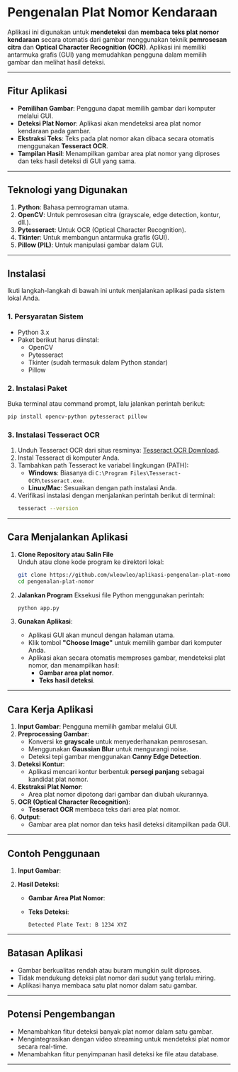 # **Pengenalan Plat Nomor Kendaraan**

Aplikasi ini digunakan untuk **mendeteksi** dan **membaca teks plat nomor kendaraan** secara otomatis dari gambar menggunakan teknik **pemrosesan citra** dan **Optical Character Recognition (OCR)**. Aplikasi ini memiliki antarmuka grafis (GUI) yang memudahkan pengguna dalam memilih gambar dan melihat hasil deteksi.

---

## **Fitur Aplikasi**

- **Pemilihan Gambar**: Pengguna dapat memilih gambar dari komputer melalui GUI.
- **Deteksi Plat Nomor**: Aplikasi akan mendeteksi area plat nomor kendaraan pada gambar.
- **Ekstraksi Teks**: Teks pada plat nomor akan dibaca secara otomatis menggunakan **Tesseract OCR**.
- **Tampilan Hasil**: Menampilkan gambar area plat nomor yang diproses dan teks hasil deteksi di GUI yang sama.

---

## **Teknologi yang Digunakan**

1. **Python**: Bahasa pemrograman utama.
2. **OpenCV**: Untuk pemrosesan citra (grayscale, edge detection, kontur, dll.).
3. **Pytesseract**: Untuk OCR (Optical Character Recognition).
4. **Tkinter**: Untuk membangun antarmuka grafis (GUI).
5. **Pillow (PIL)**: Untuk manipulasi gambar dalam GUI.

---

## **Instalasi**

Ikuti langkah-langkah di bawah ini untuk menjalankan aplikasi pada sistem lokal Anda.

### **1. Persyaratan Sistem**

- Python 3.x
- Paket berikut harus diinstal:
  - OpenCV
  - Pytesseract
  - Tkinter (sudah termasuk dalam Python standar)
  - Pillow

### **2. Instalasi Paket**

Buka terminal atau command prompt, lalu jalankan perintah berikut:

```bash
pip install opencv-python pytesseract pillow
```

### **3. Instalasi Tesseract OCR**

1. Unduh Tesseract OCR dari situs resminya: [Tesseract OCR Download](https://github.com/tesseract-ocr/tesseract).
2. Instal Tesseract di komputer Anda.
3. Tambahkan path Tesseract ke variabel lingkungan (PATH):
   - **Windows**: Biasanya di `C:\Program Files\Tesseract-OCR\tesseract.exe`.
   - **Linux/Mac**: Sesuaikan dengan path instalasi Anda.
4. Verifikasi instalasi dengan menjalankan perintah berikut di terminal:
   ```bash
   tesseract --version
   ```

---

## **Cara Menjalankan Aplikasi**

1. **Clone Repository atau Salin File**\
   Unduh atau clone kode program ke direktori lokal:

   ```bash
   git clone https://github.com/wleowleo/aplikasi-pengenalan-plat-nomor-kendaraan.git
   cd pengenalan-plat-nomor
   ```

2. **Jalankan Program**
   Eksekusi file Python menggunakan perintah:

   ```bash
   python app.py
   ```

3. **Gunakan Aplikasi**:

   - Aplikasi GUI akan muncul dengan halaman utama.
   - Klik tombol **"Choose Image"** untuk memilih gambar dari komputer Anda.
   - Aplikasi akan secara otomatis memproses gambar, mendeteksi plat nomor, dan menampilkan hasil:
     - **Gambar area plat nomor**.
     - **Teks hasil deteksi**.

---

## **Cara Kerja Aplikasi**

1. **Input Gambar**: Pengguna memilih gambar melalui GUI.
2. **Preprocessing Gambar**:
   - Konversi ke **grayscale** untuk menyederhanakan pemrosesan.
   - Menggunakan **Gaussian Blur** untuk mengurangi noise.
   - Deteksi tepi gambar menggunakan **Canny Edge Detection**.
3. **Deteksi Kontur**:
   - Aplikasi mencari kontur berbentuk **persegi panjang** sebagai kandidat plat nomor.
4. **Ekstraksi Plat Nomor**:
   - Area plat nomor dipotong dari gambar dan diubah ukurannya.
5. **OCR (Optical Character Recognition)**:
   - **Tesseract OCR** membaca teks dari area plat nomor.
6. **Output**:
   - Gambar area plat nomor dan teks hasil deteksi ditampilkan pada GUI.

---

## **Contoh Penggunaan**

1. **Input Gambar**:

2. **Hasil Deteksi**:

   - **Gambar Area Plat Nomor**:

   - **Teks Deteksi**:

     ```
     Detected Plate Text: B 1234 XYZ
     ```

---

## **Batasan Aplikasi**

- Gambar berkualitas rendah atau buram mungkin sulit diproses.
- Tidak mendukung deteksi plat nomor dari sudut yang terlalu miring.
- Aplikasi hanya membaca satu plat nomor dalam satu gambar.

---

## **Potensi Pengembangan**

- Menambahkan fitur deteksi banyak plat nomor dalam satu gambar.
- Mengintegrasikan dengan video streaming untuk mendeteksi plat nomor secara real-time.
- Menambahkan fitur penyimpanan hasil deteksi ke file atau database.

---

##
